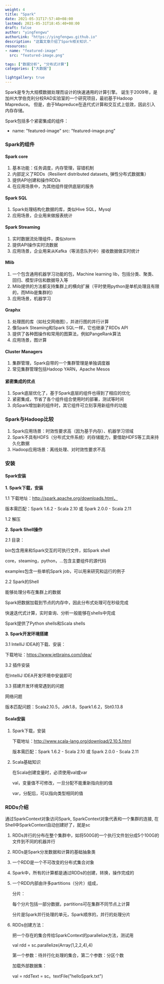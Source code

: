 ```yaml
---
weight: 4
title: "Spark"
date: 2021-05-31T17:57:40+08:00
lastmod: 2021-05-31T18:45:40+08:00
draft: false
author: "yingfengwu"
authorLink: "https://yingfengwu.github.io"
description: "这篇文章介绍了Spark相关知识."
resources:
- name: "featured-image"
  src: "featured-image.png"

tags: ["数据分析", "分布式计算"]
categories: ["大数据"]

lightgallery: true
---
```


Spark是专为大规模数据处理而设计的快速通用的计算引擎。
诞生于2009年，是加州大学伯克利分校RAD实验室的一个研究项目，最初基于Hadoop Mapreduce。
但是，由于Mapreduce在迭代式计算和交互式上低效，因此引入内存存储。

Spark包括多个紧密集成的组件：

- name: "featured-image"
  src: "featured-image.png"

### Spark的组件

#### Spark core

1. 基本功能：任务调度，内存管理，容错机制
2. 内部定义了RDDs（Resilient distributed datasets, 弹性分布式数据集）
3. 提供API创建和操作RDDs
4. 在应用场景中，为其他组件提供底层的服务
   
#### Spark SQL

1. Spark处理结构化数据的库，类似Hive SQL，Mysql
2. 应用场景，企业用来做报表统计

#### Spark Streaming

1. 实时数据流处理组件，类似storm
2. 提供API操作实时流数据
3. 应用场景，企业用来从Kafka（等消息队列中）接收数据做实时统计

#### Mlib

1. 一个包含通用机器学习功能的包，Machine learning lib，包括分类、聚类、回归、模型评估和数据导入等
2. Mlib提供的方法都支持集群上的横向扩展（平时使用python是单机处理且有限的，而Mlib是集群的）
3. 应用场景，机器学习

#### Graphx

1. 处理图的库（如社交网络图），并进行图的并行计算
2. 像Spark Steaming和Spark SQL一样，它也继承了RDDs API
3. 提供了各种图操作和常用的图算法，例如PangeRank算法
4. 应用场景，图计算

#### Cluster Managers

1. 集群管理，Spark自带的一个集群管理是单独调度器
2. 常见集群管理包括Hadoop YARN，Apache Mesos

#### 紧密集成的优点

1. Spark底层优化了，基于Spark底层的组件也得到了相应的优化
2. 紧密集成，节省了各个组件组合使用时的部署，测试等时间
3. 向Spark增加新的组件时，其它组件可立刻享用新组件的功能

### Spark与Hadoop比较

1. Spark应用场景：时效性要求高（因为基于内存）、机器学习领域
2. Spark不具有HDFS（分布式文件系统）的存储能力，要借助HDFS等工具来持久化数据
3. Hadoop应用场景：离线处理、对时效性要求不高

### 安装

#### Spark安装

**1. Spark下载，安装**

1.1 下载地址：http://spark.apache.org/downloads.html，
   
   版本需匹配：Spark 1.6.2 - Scala 2.10 或 Spark 2.0.0 - Scala 2.11
		
1.2 解压

**2. Spark Shell操作**
	
2.1 目录：
	
bin包含用来和Spark交互的可执行文件，如Spark shell
		
core，steaming，python，...包含主要组件的源代码

examples包含一些单机Spark job，可以用来研究和运行的例子
	
2.2 Spark的Shell
	
能够处理分布在集群上的数据
		
Spark把数据加载到节点的内存中，因此分布式处理可在秒级完成
		
快速迭代式计算，实时查询、分析一般能够在shells中完成
	  
Spark提供了Python shells和Scala shells

**3. Spark开发环境搭建**
	
3.1 IntelliJ IDEA的下载、安装：
	
下载地址：https://www.jetbrains.com/idea/
	
3.2 插件安装
	
在IntelliJ IDEA开发环境中安装即可
	
3.3 搭建开发环境常遇到的问题
	
网络问题
	
版本匹配问题：Scala2.10.5，Jdk1.8，Spark1.6.2，Sbt0.13.8 

#### Scala安装

1. Spark下载，安装

   下载地址：http://www.scala-lang.org/download/2.10.5.html
   
   版本需匹配：Spark 1.6.2 - Scala 2.10 或 Spark 2.0.0 - Scala 2.11
	
2. Scala基础知识
   
   在Scala创建变量时，必须使用val或var
   
   val，变量值不可修改，一旦分配不能重新指向别的值
   
   var，分配后，可以指向类型相同的值

### RDDs介绍

通过SparkContext对象访问Spark, SparkContext对象代表和一个集群的连接, 在Shell中SparkContext自动创建好了，就是sc

1. RDDs并行的分布在整个集群中，如将500G的一个执行文件划分成5个100G的文件到不同的机器并行

2. RDDs是Spark分发数据和计算的基础抽象类

3. 一个RDD是一个不可改变的分布式集合对象

4. Spark中，所有的计算都是通过RDDs的创建，转换，操作完成的

5. 一个RDD内部由许多partitions（分片）组成，

   分片：

   每个分片包括一部分数据，partitions可在集群不同节点上计算

   分片是Spark并行处理的单元，Spark顺序的，并行的处理分片

6. RDDs创建方法：
   
   把一个存在的集合传给SparkContext的parallelize方法，测试用
   
   val rdd = sc.parallelize(Array(1,2,2,4),4)
   
   第一个参数：待并行化处理的集合，第二个参数：分区个数
   
   加载外部数据集：
   
   val = rddText = sc。textFile("helloSpark.txt")


